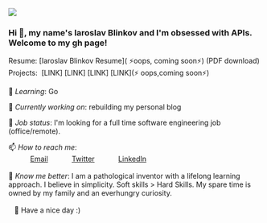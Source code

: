 
<img src="https://images.unsplash.com/photo-1580212761770-1d1053f6df2d?ixlib=rb-1.2.1&ixid=eyJhcHBfaWQiOjEyMDd9&auto=format&fit=crop&w=900&h=280&q=80"/><br>
### Hi 👋, my name's Iaroslav Blinkov and I'm obsessed with APIs. Welcome to my gh page!<br>

Resume:  [Iaroslav Blinkov Resume]( ⚡oops, coming soon⚡) (PDF download)<br>
Projects: &nbsp;[LINK]&nbsp;[LINK]&nbsp;[LINK]&nbsp;[LINK](⚡ oops,coming soon⚡) <br>

🌱 *Learning*: Go <br>

🚀 *Currently working on*: rebuilding my personal blog<br>

🤔 *Job status*: I'm looking for a full time software engineering job (office/remote).<br>

📫 *How to reach me*: <br>
&nbsp;&nbsp;&nbsp;&nbsp;&nbsp;&nbsp;&nbsp;&nbsp;&nbsp;&nbsp; [Email](here2contactme@gmail.com)
&nbsp;&nbsp;&nbsp;&nbsp;&nbsp;&nbsp;&nbsp;&nbsp;&nbsp;&nbsp; [Twitter](https://www.twitter.com/iarosb)
&nbsp;&nbsp;&nbsp;&nbsp;&nbsp;&nbsp;&nbsp;&nbsp;&nbsp;&nbsp; [LinkedIn](https://www.linkedin.com/in/iarosb)<br>
<br>
📜 *Know me better*: I am a pathological inventor with a lifelong learning approach. I believe in simplicity. Soft skills > Hard Skills. My spare time is owned by my family and an everhungry curiosity.
<br>
<br>
&nbsp;&nbsp;&nbsp;🦄 Have a nice day :)
<!--
 https://resume.christinakopecky.com
-->
